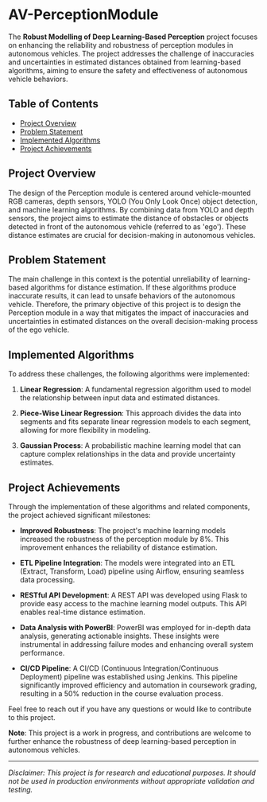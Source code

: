 # AV-PerceptionModule

The **Robust Modelling of Deep Learning-Based Perception** project focuses on enhancing the reliability and robustness of perception modules in autonomous vehicles. The project addresses the challenge of inaccuracies and uncertainties in estimated distances obtained from learning-based algorithms, aiming to ensure the safety and effectiveness of autonomous vehicle behaviors.

## Table of Contents
- [Project Overview](#project-overview)
- [Problem Statement](#problem-statement)
- [Implemented Algorithms](#implemented-algorithms)
- [Project Achievements](#project-achievements)

## Project Overview

The design of the Perception module is centered around vehicle-mounted RGB cameras, depth sensors, YOLO (You Only Look Once) object detection, and machine learning algorithms. By combining data from YOLO and depth sensors, the project aims to estimate the distance of obstacles or objects detected in front of the autonomous vehicle (referred to as 'ego'). These distance estimates are crucial for decision-making in autonomous vehicles.

## Problem Statement

The main challenge in this context is the potential unreliability of learning-based algorithms for distance estimation. If these algorithms produce inaccurate results, it can lead to unsafe behaviors of the autonomous vehicle. Therefore, the primary objective of this project is to design the Perception module in a way that mitigates the impact of inaccuracies and uncertainties in estimated distances on the overall decision-making process of the ego vehicle.

## Implemented Algorithms

To address these challenges, the following algorithms were implemented:

1. **Linear Regression**: A fundamental regression algorithm used to model the relationship between input data and estimated distances.

2. **Piece-Wise Linear Regression**: This approach divides the data into segments and fits separate linear regression models to each segment, allowing for more flexibility in modeling.

3. **Gaussian Process**: A probabilistic machine learning model that can capture complex relationships in the data and provide uncertainty estimates.

## Project Achievements

Through the implementation of these algorithms and related components, the project achieved significant milestones:

- **Improved Robustness**: The project's machine learning models increased the robustness of the perception module by 8%. This improvement enhances the reliability of distance estimation.

- **ETL Pipeline Integration**: The models were integrated into an ETL (Extract, Transform, Load) pipeline using Airflow, ensuring seamless data processing.

- **RESTful API Development**: A REST API was developed using Flask to provide easy access to the machine learning model outputs. This API enables real-time distance estimation.

- **Data Analysis with PowerBI**: PowerBI was employed for in-depth data analysis, generating actionable insights. These insights were instrumental in addressing failure modes and enhancing overall system performance.

- **CI/CD Pipeline**: A CI/CD (Continuous Integration/Continuous Deployment) pipeline was established using Jenkins. This pipeline significantly improved efficiency and automation in coursework grading, resulting in a 50% reduction in the course evaluation process.

Feel free to reach out if you have any questions or would like to contribute to this project.

**Note**: This project is a work in progress, and contributions are welcome to further enhance the robustness of deep learning-based perception in autonomous vehicles.

---

*Disclaimer: This project is for research and educational purposes. It should not be used in production environments without appropriate validation and testing.*
